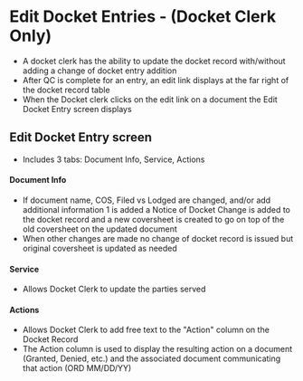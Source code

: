 # Edit Docket Entries - (Docket Clerk Only)
* A docket clerk has the ability to update the docket record with/without adding a change of docket entry addition
* After QC is complete for an entry, an edit link displays at the far right of the docket record table
* When the Docket clerk clicks on the edit link on a document the Edit Docket Entry screen displays

## Edit Docket Entry screen
* Includes 3 tabs: Document Info, Service, Actions

#### Document Info
* If document name, COS, Filed vs Lodged are changed, and/or add additional information 1 is added a Notice of Docket Change is added to the docket record and a new coversheet is created to go on top of the old coversheet on the updated document
* When other changes are made no change of docket record is issued but original coversheet is updated as needed

#### Service
* Allows Docket Clerk to update the parties served

#### Actions
* Allows Docket Clerk to add free text to the "Action" column on the Docket Record 
* The Action column is used to display the resulting action on a document (Granted, Denied, etc.) and the associated document communicating that action (ORD MM/DD/YY)
